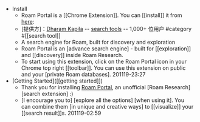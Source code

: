 - Install
    - Roam Portal is a [[Chrome Extension]]. You can [[install]] it from [here](https://chrome.google.com/webstore/detail/roam-portal/kgkmjbhbdakcdfkkgmmihcceekcdmefe/related):
    - [提供方]：[Dharam Kapila](mailto:dharam@hey.com) -- [search tools](https://chrome.google.com/webstore/category/ext/38-search-tools) -- 1,000+ 位用户 #category #[[search tool]]
    - A search engine for Roam, built for discovery and exploration
    - Roam Portal is an [advance search engine] - built for [[exploration]] and [[discovery]] inside Roam Research.
    - To start using this extension, click on the Roam Portal icon in your Chrome top right [[toolbar]]. You can use this extension on public and your [private Roam databases].
201119-23:27
- [Getting Started]([[getting started]])
    - Thank you for installing [Roam Portal](https://roamresearch.com/#/app/Roam-Portal/page/IiUhhFdN3), an unofficial [Roam Research] [search extension] :)
    - [I encourage you to] [explore all the options] [when using it]. You can combine them [in unique and creative ways] to [[visualize]] your [[search result]]s.
201119-02:59
